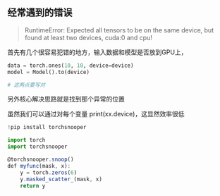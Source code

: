 ## 经常遇到的错误

> RuntimeError: Expected all tensors to be on the same device, but found at least two devices, cuda:0 and cpu!

首先有几个很容易犯错的地方，输入数据和模型是否放到GPU上，

```python
data = torch.ones(10, 10, device=device)
model = Model().to(device)

# 这两点要写对
```



另外核心解决思路就是找到那个异常的位置

虽然我们可以通过对每个变量 print(xx.device)，这显然效率很低



```javascript
!pip install torchsnooper

import torch
import torchsnooper

@torchsnooper.snoop()
def myfunc(mask, x):
    y = torch.zeros(6)
    y.masked_scatter_(mask, x)
    return y
```


